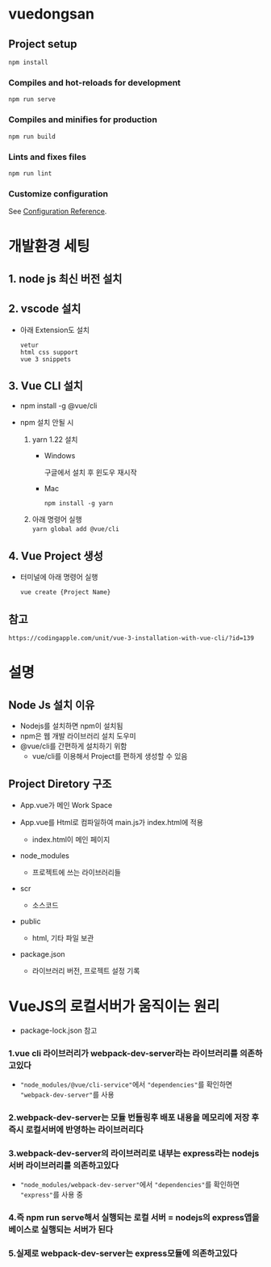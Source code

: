 # vuedongsan

## Project setup
```
npm install
```

### Compiles and hot-reloads for development
```
npm run serve
```

### Compiles and minifies for production
```
npm run build
```

### Lints and fixes files
```
npm run lint
```

### Customize configuration
See [Configuration Reference](https://cli.vuejs.org/config/).

# 개발환경 세팅
## 1. node js 최신 버전 설치
## 2. vscode 설치
- 아래 Extension도 설치
    ```
    vetur
    html css support
    vue 3 snippets
    ```
## 3. Vue CLI 설치
- npm install -g @vue/cli

- npm 설치 안될 시
    1. yarn 1.22 설치
        - Windows
        
            구글에서 설치 후 윈도우 재시작
        - Mac

            ``` npm install -g yarn ```
    2. 아래 명령어 실행        
        ``` yarn global add @vue/cli ```

## 4. Vue Project 생성
- 터미널에 아래 명령어 실행

    ``` vue create {Project Name} ```


## 참고
    https://codingapple.com/unit/vue-3-installation-with-vue-cli/?id=139

# 설명
## Node Js 설치 이유
- Nodejs를 설치하면 npm이 설치됨
- npm은 웹 개발 라이브러리 설치 도우미
- @vue/cli를 간편하게 설치하기 위함
    - vue/cli를 이용해서 Project를 편하게 생성할 수 있음

## Project Diretory 구조
- App.vue가 메인 Work Space
- App.vue를 Html로 컴파일하여 main.js가 index.html에 적용
    - index.html이 메인 페이지
        
- node_modules
    - 프로젝트에 쓰는 라이브러리들
- scr
    - 소스코드
- public
    - html, 기타 파일 보관
- package.json
    - 라이브러리 버전, 프로젝트 설정 기록


# VueJS의 로컬서버가 움직이는 원리
 - package-lock.json 참고
 
### 1.vue cli 라이브러리가 webpack-dev-server라는 라이브러리를 의존하고있다
    
- ```"node_modules/@vue/cli-service"```에서 ```"dependencies"```를 확인하면 ```"webpack-dev-server"```를 사용
 
### 2.webpack-dev-server는 모듈 번들링후 배포 내용을 메모리에 저장 후 즉시 로컬서버에 반영하는 라이브러리다

### 3.webpack-dev-server의 라이브러리로 내부는 express라는 nodejs서버 라이브러리를 의존하고있다
 - ```"node_modules/webpack-dev-server"```에서 ```"dependencies"```를 확인하면 ```"express"```를 사용 중

### 4.즉 npm run serve해서 실행되는 로컬 서버  = nodejs의 express앱을 베이스로 실행되는 서버가 된다

### 5.실제로 webpack-dev-server는 express모듈에 의존하고있다